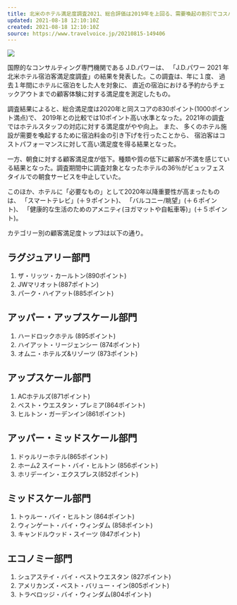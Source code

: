 ```yaml
---
title: 北米のホテル満足度調査2021、総合評価は2019年を上回る、需要喚起の割引でコスパに高い満足度
updated: 2021-08-18 12:10:10Z
created: 2021-08-18 12:10:10Z
source: https://www.travelvoice.jp/20210815-149406
---
```


 ![](https://www.travelvoice.jp/wp-content/uploads/2020/06/thumb_w800_4bf84473-855c-474f-9bda-a762e454a9e8.jpg)

国際的なコンサルティング専門機関である J.D.パワーは、 「J.D.パワー 2021 年北米ホテル宿泊客満足度調査」の結果を発表した。この調査は、年に１度、 過去１年間にホテルに宿泊をした人を対象に、 直近の宿泊における予約からチェックアウトまでの顧客体験に対する満足度を測定したもの。

調査結果によると、総合満足度は2020年と同スコアの830ポイント(1000ポイント満点)で、 2019年との比較では10ポイント高い水準となった。2021年の調査ではホテルスタッフの対応に対する満足度がやや向上。 また、 多くのホテル施設が需要を喚起するために宿泊料金の引き下げを行ったことから、 宿泊客はコストパフォーマンスに対して高い満足度を得る結果となった。

一方、朝食に対する顧客満足度が低下。種類や質の低下に顧客が不満を感じている結果となった。調査期間中に調査対象となったホテルの36％がビュッフェスタイルでの朝食サービスを中止していた。

このほか、ホテルに「必要なもの」として2020年以降重要性が高まったものは、 「スマートテレビ」(＋９ポイント)、 「バルコニー/眺望」(＋６ポイント)、 「健康的な生活のためのアメニティ(ヨガマットや自転車等)」(＋５ポイント)。

カテゴリー別の顧客満足度トップ3は以下の通り。

## ラグジュアリー部門

1. ザ・リッツ・カールトン(890ポイント)
2. JWマリオット(887ポイトン)
3. パーク・ハイアット(885ポイント)

## アッパー・アップスケール部門

1. ハードロックホテル (895ポイント)
2. ハイアット・リージェンシー (874ポイント)
3. オムニ・ホテルズ&リゾーツ (873ポイント)

## アップスケール部門

1. ACホテルズ(871ポイント)
2. ベスト・ウエスタン・プレミア(864ポイント)
3. ヒルトン・ガーデンイン(861ポイント)

## アッパー・ミッドスケール部門

1. ドゥルリーホテル(865ポイント)
2. ホーム2 スイート・バイ・ヒルトン (856ポイント)
3. ホリデーイン・エクスプレス(852ポイント)

## ミッドスケール部門

1. トゥルー・バイ・ヒルトン (864ポイント)
2. ウィンゲート・バイ・ウィンダム (858ポイント)
3. キャンドルウッド・スイーツ (847ポイント)

## エコノミー部門

1. シュアステイ・バイ・ベストウエスタン (827ポイント)
2. アメリカンズ・ベスト・バリュー・イン(805ポイント)
3. トラベロッジ・バイ・ウィンダム(804ポイント)